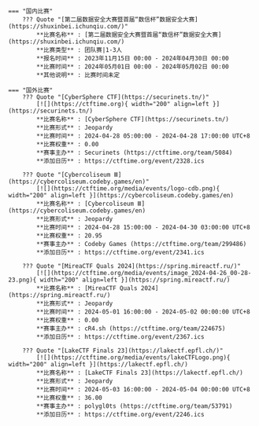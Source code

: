     === "国内比赛"
        ??? Quote "[第二届数据安全大赛暨首届“数信杯”数据安全大赛](https://shuxinbei.ichunqiu.com/)"  
            **比赛名称** : [第二届数据安全大赛暨首届“数信杯”数据安全大赛](https://shuxinbei.ichunqiu.com/)  
            **比赛类型** : 团队赛|1-3人  
            **报名时间** : 2023年11月15日 00:00 - 2024年04月30日 00:00  
            **比赛时间** : 2024年05月01日 00:00 - 2024年05月02日 00:00  
            **其他说明** : 比赛时间未定  
                
    === "国外比赛"
        ??? Quote "[CyberSphere CTF](https://securinets.tn/)"  
            [![](https://ctftime.org){ width="200" align=left }](https://securinets.tn/)  
            **比赛名称** : [CyberSphere CTF](https://securinets.tn/)  
            **比赛形式** : Jeopardy  
            **比赛时间** : 2024-04-28 05:00:00 - 2024-04-28 17:00:00 UTC+8  
            **比赛权重** : 0.00  
            **赛事主办** : Securinets (https://ctftime.org/team/5084)  
            **添加日历** : https://ctftime.org/event/2328.ics  
            
        ??? Quote "[Cybercoliseum Ⅲ](https://cybercoliseum.codeby.games/en)"  
            [![](https://ctftime.org/media/events/logo-cdb.png){ width="200" align=left }](https://cybercoliseum.codeby.games/en)  
            **比赛名称** : [Cybercoliseum Ⅲ](https://cybercoliseum.codeby.games/en)  
            **比赛形式** : Jeopardy  
            **比赛时间** : 2024-04-28 15:00:00 - 2024-04-30 03:00:00 UTC+8  
            **比赛权重** : 20.95  
            **赛事主办** : Codeby Games (https://ctftime.org/team/299486)  
            **添加日历** : https://ctftime.org/event/2341.ics  
            
        ??? Quote "[MireaCTF Quals 2024](https://spring.mireactf.ru/)"  
            [![](https://ctftime.org/media/events/image_2024-04-26_00-28-23.png){ width="200" align=left }](https://spring.mireactf.ru/)  
            **比赛名称** : [MireaCTF Quals 2024](https://spring.mireactf.ru/)  
            **比赛形式** : Jeopardy  
            **比赛时间** : 2024-05-01 16:00:00 - 2024-05-02 00:00:00 UTC+8  
            **比赛权重** : 0.00  
            **赛事主办** : cR4.sh (https://ctftime.org/team/224675)  
            **添加日历** : https://ctftime.org/event/2367.ics  
            
        ??? Quote "[LakeCTF Finals 23](https://lakectf.epfl.ch/)"  
            [![](https://ctftime.org/media/events/lakeCTFLogo.png){ width="200" align=left }](https://lakectf.epfl.ch/)  
            **比赛名称** : [LakeCTF Finals 23](https://lakectf.epfl.ch/)  
            **比赛形式** : Jeopardy  
            **比赛时间** : 2024-05-03 16:00:00 - 2024-05-04 00:00:00 UTC+8  
            **比赛权重** : 36.00  
            **赛事主办** : polygl0ts (https://ctftime.org/team/53791)  
            **添加日历** : https://ctftime.org/event/2246.ics  
            